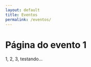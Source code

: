 ```yaml
---
layout: default
title: Eventos
permalink: /eventos/
---
```



# Página do evento 1

1, 2, 3, testando...


[jekyll-organization]: https://github.com/jekyll

